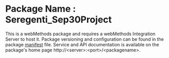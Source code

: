 # Package Name : Seregenti_Sep30Project
This is a webMethods package and requires a webMethods Integration Server to host it. Package versioning and configuration can be found in the package [manifest](./Seregenti_Sep30Project/manifest.v3) file. Service and API documentation is available on the package's home page http://&lt;server&gt;:&lt;port&gt;/&lt;packagename>.